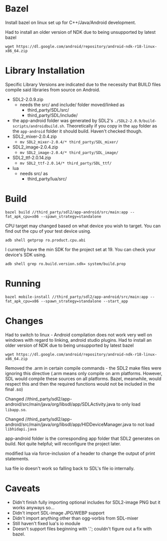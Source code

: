 # Bazel

Install bazel on linux set up for C++/Java/Android development.

Had to install an older version of NDK due to being unsupported by latest bazel

    wget https://dl.google.com/android/repository/android-ndk-r18-linux-x86_64.zip


# Library Installation

Specific Library Versions are indicated due to the necessity that BUILD files compile said libraries from source on Android.

- SDL2-2.0.9.zip
    - needs the src/ and include/ folder moved/linked as 
    	- third_party/SDL/src/
	    - third_party/SDL/include/
- the app-android folder was generated by SDL2's `./SDL2-2.0.9/build-scripts/androidbuild.sh`. Theoretically if you copy in the `app` folder as the `app-android` folder it should build. Haven't checked though.
- SDL2_mixer-2.0.4.zip
    - `mv SDL2_mixer-2.0.4/* third_party/SDL_mixer/`
- SDL2_image-2.0.4.zip
    - `mv SDL2_image-2.0.4/* third_party/SDL_image/`
- SDL2_ttf-2.0.14.zip
    - `mv SDL2_ttf-2.0.14/* third_party/SDL_ttf/`
- lua
	- needs src/ as
	    - third_party/lua/src/


# Build

    bazel build //third_party/sdl2/app-android/src/main:app --fat_apk_cpu=x86 --spawn_strategy=standalone
	

CPU target may changed based on what device you wish to target. You can find out the cpu of your test device using.

	adb shell getprop ro.product.cpu.abi

 I currently have the min SDK for the project set at 19. You can check your device's SDK using.
    
	adb shell grep ro.build.version.sdk= system/build.prop
	

# Running

    bazel mobile-install //third_party/sdl2/app-android/src/main:app --fat_apk_cpu=x86 --spawn_strategy=standalone --start_app


# Changes

Had to switch to linux - Android compilation does not work very well on windows with regard to linking, android studio plugins.
Had to install an older version of NDK due to being unsupported by latest bazel

    wget https://dl.google.com/android/repository/android-ndk-r18-linux-x86_64.zip

Removed the .arm in certain compile commands - the SDL2 make files were ignoring this directive (.arm means only compile on arm platforms. However, SDL would compile these sources on all platforms. Bazel, meanwhile, would respect this and then the required functions would not be included in the final .so)

Changed //third_party/sdl2/app-android/src/main/java/org/libsdl/app/SDLActivity.java to only load `libapp.so`.

Changed //third_party/sdl2/app-android/src/main/java/org/libsdl/app/HIDDeviceManager.java to not load `libhidapi.java`

app-android folder is the corresponding app folder that SDL2 generates on build. Not quite helpful; will reconfigure the project later.

modified lua via force-inclusion of a header to change the output of print statements.

lua file io doesn't work so falling back to SDL's file io internally.

# Caveats

- Didn't finish fully importing optional includes for SDL2-image PNG but it works anyways so...
- Didn't import SDL-image JPG/WEBP support
- Didn't import anything other than ogg-vorbis from SDL-mixer
- Still haven't fixed lua's io module
- Doesn't support files beginning with '.'; couldn't figure out a fix with bazel.
